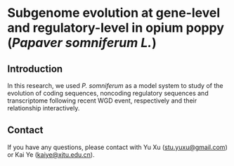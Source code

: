# Subgenome evolution at gene-level and regulatory-level in opium poppy (*Papaver somniferum L.*)

## Introduction
In this research, we used *P. somniferum* as a model system to study of the evolution of coding sequences, noncoding regulatory sequences and transcriptome following recent WGD event, respectively and their relationship interactively.

## Contact
If you have any questions, please contact with Yu Xu (stu.yuxu@gmail.com) or Kai Ye (kaiye@xjtu.edu.cn).
